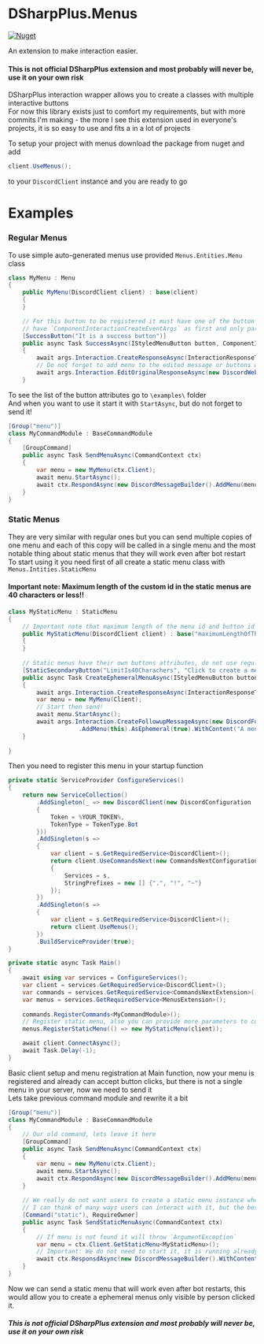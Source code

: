 ﻿# DSharpPlus.Menus

[![Nuget](https://img.shields.io/nuget/vpre/DSharpPlus.Menus?style=flat-square)](https://www.nuget.org/packages/IDoEverything.DSharpPlus.SlashCommands)

An extension to make interaction easier.

#### This is not official DSharpPlus extension and most probably will never be, use it on your own risk

DSharpPlus interaction wrapper allows you to create a classes with multiple interactive buttons  
For now this library exists just to comfort my requirements, but with more commits I'm making - the more I see this extension used in everyone's projects, it is so easy to use and fits a in
a lot of projects

To setup your project with menus download the package from nuget and add

```c#
client.UseMenus();
```

to your `DiscordClient` instance and you are ready to go

# Examples

### Regular Menus

To use simple auto-generated menus use provided `Menus.Entities.Menu` class

```c#
class MyMenu : Menu
{
    public MyMenu(DiscordClient client) : base(client)
    {
    }

    // For this button to be registered it must have one of the button attributes,
    // have `ComponentInteractionCreateEventArgs` as first and only parameter and return `Task`
    [SuccessButton("It is a success button")]
    public async Task SuccessAsync(IStyledMenuButton button, ComponentInteractionCreateEventArgs args)
    {
        await args.Interaction.CreateResponseAsync(InteractionResponseType.DeferredMessageUpdate);
        // Do not forget to add menu to the edited message or buttons won't show up
        await args.Interaction.EditOriginalResponseAsync(new DiscordWebhookBuilder().AddMenu(this).WithContent($"Your name is {args.User.Username} and id {args.User.Id}!"));
    }
```

To see the list of the button attributes go to `\examples\` folder  
And when you want to use it start it with `StartAsync`, but do not forget to send it!

```c#
[Group("menu")]
class MyCommandModule : BaseCommandModule
{
    [GroupCommand]
    public async Task SendMenuAsync(CommandContext ctx)
    {
        var menu = new MyMenu(ctx.Client);
        await menu.StartAsync();
        await ctx.RespondAsync(new DiscordMessageBuilder().AddMenu(menu).WithContent("Here is your menu, sir."));
    }
}
```

### Static Menus

They are very similar with regular ones but you can send multiple copies of one menu and each of this copy will be called in a single menu and the most notable thing about static menus that
they will work even after bot restart  
To start using it you need first of all create a static menu class with `Menus.Intities.StaticMenu`

#### Important note: Maximum length of the custom id in the static menus are 40 characters or less!!

```c#
class MyStaticMenu : StaticMenu
{
    // Important note that maximum length of the menu id and button id is 40 or less!
    public MyStaticMenu(DiscordClient client) : base("maximumLengthOfTheCustomIdIs40Characters", clisnt)
    {
    }
    
    // Static menus have their own buttons attributes, do not use regular ones, menu would not recognize them
    [StaticSecondaryButton("LimitIs40Charachers", "Click to create a menu only for you")]
    public async Task CreateEphemeralMenuAsync(IStyledMenuButton button, ComponentInteractionCreateEventArgs args)
    {
        await args.Interaction.CreateResponseAsync(InteractionResponseType.DeferredMessageUpdate);
        var menu = new MyMenu(Client);
        // Start then send!
        await menu.StartAsync();
        await args.Interaction.CreateFollowupMessageAsync(new DiscordFollowupMessageBuilder()
                    .AddMenu(this).AsEphemeral(true).WithContent("A menu only for you!"));
    }
    
}
```

Then you need to register this menu in your startup function

```c#
private static ServiceProvider ConfigureServices()
{
    return new ServiceCollection()
        .AddSingleton(_ => new DiscordClient(new DiscordConfiguration
        {
            Token = %YOUR_TOKEN%,
            TokenType = TokenType.Bot
        }))
        .AddSingleton(s => 
        {
            var client = s.GetRequiredService<DiscordClient>();
            return client.UseCommandsNext(new CommandsNextConfiguration
            {
                Services = s,
                StringPrefixes = new [] {".", "!", "~"}
            });
        })
        .AddSingleton(s =>
        {
            var client = s.GetRequiredService<DiscordClient>();
            return client.UseMenus();
        })
        .BuildServiceProvider(true);
}

private static async Task Main()
{
    await using var services = ConfigureServices();
    var client = services.GetRequiredService<DiscordClient>();
    var commands = services.GetRequiredService<CommandsNextExtension>();
    var menus = services.GetRequiredService<MenusExtension>();
    
    commands.RegisterCommands<MyCommandModule>();
    // Register static menu, also you can provide more parameters to constructor, there is no limit
    menus.RegisterStaticMenu(() => new MyStaticMenu(client));

    await client.ConnectAsync();
    await Task.Delay(-1);
}
```

Basic client setup and menu registration at Main function, now your menu is registered and already can accept button clicks, but there is not a single menu in your server, now we need to
send it  
Lets take previous command module and rewrite it a bit

```c#
[Group("menu")]
class MyCommandModule : BaseCommandModule
{
    // Our old command, lets leave it here
    [GroupCommand]
    public async Task SendMenuAsync(CommandContext ctx)
    {
        var menu = new MyMenu(ctx.Client);
        await menu.StartAsync();
        await ctx.RespondAsync(new DiscordMessageBuilder().AddMenu(menu).WithContent("Here is your menu, sir."));
    }
    
    // We really do not want users to create a static menu instance whenever they want
    // I can think of many ways users can interact with it, but the best way for me is closed channel with only this static menu 
    [Command("static"), RequireOwner]
    public async Task SendStaticMenuAsync(CommandContext ctx)
    {
        // If menu is not found it will throw `ArgumentException`
        var menu = ctx.Client.GetStaticMenu<MyStaticMenu>();
        // Important: We do not need to start it, it is running already if you registered it
        await ctx.ResponsdAsync(new DiscordMessageBuilder().WithContent("You can edit it anyway you want").AddMenu(menu));
    }
}
```

Now we can send a static menu that will work even after bot restarts, this would allow you to create a ephemeral menus only visible by person clicked it.

##### This is not official DSharpPlus extension and most probably will never be, use it on your own risk
